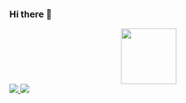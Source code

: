 ### Hi there 👋

<div id="header" align="center">
  <img src="https://media.giphy.com/media/M9gbBd9nbDrOTu1Mqx/giphy.gif" width="100"/>
</div>
<div id="badges">
  <a href="https://www.linkedin.com/in/charles-karira-1019551b0/">
<img src="https://img.shields.io/badge/LinkedIn-blue" />
    </a>
  <a href= "https://hackster-origin.medium.com/"
  <img src="https://img.shields.io/badge/Medium-black" />
  </a>
  <a href="https://twitter.com/c_karira">
  <img src="https://img.shields.io/badge/Twitter-lightblue" />
  </a>
  
  </div>
<!--
**hackster254/hackster254** is a ✨ _special_ ✨ repository because its `README.md` (this file) appears on your GitHub profile.

Here are some ideas to get you started:

- 🔭 I’m currently working on ...
- 🌱 I’m currently learning ...
- 👯 I’m looking to collaborate on ...
- 🤔 I’m looking for help with ...
- 💬 Ask me about ...
- 📫 How to reach me: ...
- 😄 Pronouns: ...
- ⚡ Fun fact: ...
-->
